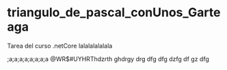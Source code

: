 # triangulo_de_pascal_conUnos_Garteaga
Tarea del curso .netCore
lalalalalalala

;a;a;a;a;a;a;a;a
@WR$#UYHRThdzrth
ghdrgy
drg
dfg
dfg
dzfg
df
gz
dfg
